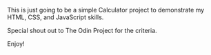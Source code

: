 This is just going to be a simple Calculator project to demonstrate my HTML, CSS, and JavaScript skills.

Special shout out to The Odin Project for the criteria.

Enjoy!
